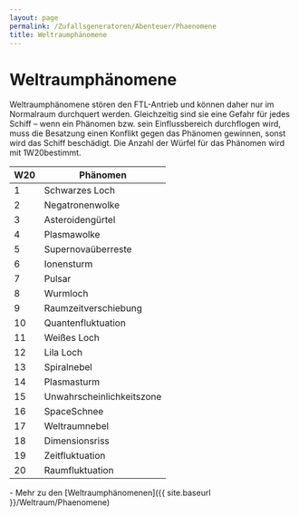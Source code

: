 ```yaml
---
layout: page
permalink: /Zufallsgeneratoren/Abenteuer/Phaenomene
title: Weltraumphänomene
---
```



# Weltraumphänomene


Weltraumphänomene stören den FTL-Antrieb und können daher nur im Normalraum durchquert werden. Gleichzeitig sind sie eine Gefahr für jedes Schiff – wenn ein Phänomen bzw. sein Einflussbereich durchflogen wird, muss die Besatzung einen Konflikt gegen das Phänomen gewinnen, sonst wird das Schiff beschädigt. Die Anzahl der Würfel für das Phänomen wird mit <span class="dice">1W20</span>bestimmt.

<table>
<thead>
<tr><th>W20</th><th>Phänomen</th></tr>
</thead>
<tbody>
<tr><td>1</td><td>Schwarzes Loch</td></tr>
<tr><td>2</td><td>Negatronenwolke</td></tr>
<tr><td>3</td><td>Asteroidengürtel</td></tr>
<tr><td>4</td><td>Plasmawolke</td></tr>
<tr><td>5</td><td>Supernovaüberreste</td></tr>
<tr><td>6</td><td>Ionensturm</td></tr>
<tr><td>7</td><td>Pulsar</td></tr>
<tr><td>8</td><td>Wurmloch</td></tr>
<tr><td>9</td><td>Raumzeitverschiebung</td></tr>
<tr><td>10</td><td>Quantenfluktuation</td></tr>
<tr><td>11</td><td>Weißes Loch</td></tr>
<tr><td>12</td><td>Lila Loch</td></tr>
<tr><td>13</td><td>Spiralnebel</td></tr>
<tr><td>14</td><td>Plasmasturm</td></tr>
<tr><td>15</td><td>Unwahrscheinlichkeitszone</td></tr>
<tr><td>16</td><td>SpaceSchnee</td></tr>
<tr><td>17</td><td>Weltraumnebel</td></tr>
<tr><td>18</td><td>Dimensionsriss</td></tr>
<tr><td>19</td><td>Zeitfluktuation</td></tr>
<tr><td>20</td><td>Raumfluktuation</td></tr>
</tbody>
</table>
- Mehr zu den [Weltraumphänomenen]({{ site.baseurl }}/Weltraum/Phaenomene)



